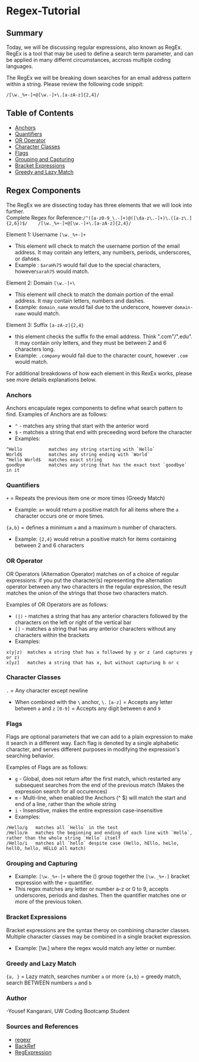 # Regex-Tutorial

## Summary

Today, we will be discussing regular expressions, also known as RegEx. RegEx is a tool that may be used to define a search term parameter, and can be applied in many differnt circumstances, accross multiple coding languages. 

The RegEx we will be breaking down searches for an email address pattern within a string. Please review the following code snippit: 
```
/[\w._%+-]+@[\w.-]+\.[a-zA-z]{2,4}/
```

## Table of Contents

- [Anchors](#anchors)
- [Quantifiers](#quantifiers)
- [OR Operator](#or-operator)
- [Character Classes](#character-classes)
- [Flags](#flags)
- [Grouping and Capturing](#grouping-and-capturing)
- [Bracket Expressions](#bracket-expressions)
- [Greedy and Lazy Match](#greedy-and-lazy-match)

## Regex Components
The RegEx we are dissecting today has three elements that we will look into further.  
Complete Regex for Reference:```/^([a-z0-9_\.-]+)@([\da-z\.-]+)\.([a-z\.]{2,6})$/    /[\w._%+-]+@[\w.-]+\.[a-zA-z]{2,4}/```

Element 1: Username
```[\w._%+-]+```
* This element will check to match the username portion of the email address. It may contain any letters, any numbers, periods, underscores, or dahses.
* Example : ```$araH%75``` would fail due to the special characters, however```sarah75``` would match. 

Element 2: Domain
```[\w.-]+\```
* This element will check to match the domain portion of the email address. It may contain letters, numbers and dashes. 
* Example: ```domain_name``` would fail due to the underscore, however ```domain-name``` would match. 

Element 3: Suffix
```[a-zA-z]{2,4}```
* this element checks the suffix fo the email address. Think ".com"/".edu". It may contain only letters, and they must be between 2 and 6 characters long. 
* Example: ```.company``` would fail due to the character count, however ```.com``` would match. 

For additional breakdowns of how each element in this RexEx works, please see more details explanations below. 

### Anchors
Anchors encapulate regex components to define what search pattern to find. 
Examples of Anchors are as follows:

* `^` - matches any string that start with the anterior word
* `$` - matches a string that end with preceeding word before the character
* Examples:
```
^Hello          matches any string starting with `Hello`
World$          matches any string ending with `World`
^Hello World$   matches exact string
goodbye         matches any string that has the exact text `goodbye` in it
```

### Quantifiers
```+``` = Repeats the previous item one or more times (Greedy Match)
* Example: ```a+``` would return a positive match for all items where the ```a``` character occurs one or more times.  


```{a,b}``` = defines a minimum ```a``` and a maximum ```b``` number of characters. 
* Example: ```{2,4}``` would retrun a positive match for items containing between 2 and 6 characters 


### OR Operator
OR Operators (Alternation Operator) matches on of a choice of regular expressions: if you put the character(s) representing the alternation operator between any two characters in the regular expression, the result matches the union of the strings that those two characters match.

Examples of OR Operators are as follows:

* `(|)` - matches a string that has any anterior characters followed by the characters on the left or right of the vertical bar
* `[]` - matches a string that has any anterior characters without any characters within the brackets
* Examples: 
```
x(y|z)  matches a string that has x followed by y or z (and captures y or z)
x[yz]   matches a string that has x, but without capturing b or c
```

### Character Classes
 ```.``` = Any character except newline
* When combined with the ```\``` anchor, ```\.```
```[a-z]``` = Accepts any letter between ```a``` and ```z```
```[0-9]``` = Accepts any digit between ```0``` and ```9```

### Flags
Flags are optional parameters that we can add to a plain expression to make it search in a different way. Each flag is denoted by a single alphabetic character, and serves different purposes in modifying the expression's searching behavior.

Examples of Flags are as follows:
* `g` - Global, does not return after the first match, which restarted any subsequest searches from the end of the previous match (Makes the expression search for all occurences)
* `m` - Multi-line, when enabled the Anchors (^ $) will match the start and end of a line, rather than the whole string
* `i` - Insensitive, makes the entire expression case-insensitive
* Examples:
```
/Hello/g   matches all `Hello` in the test
/Hello/m   matches the beginning and ending of each line with `Hello`, rather than the whole string `Hello` itself
/Hello/i   matches all `hello` despite case (Hello, hEllo, heLlo, hellO, hello, HELLO all match)
```

### Grouping and Capturing
* Example: ```[\w._%+-]+``` where the () group together the ```[\w._%+-]``` bracket expression with the ```+``` quantifier.
* This regex matches any letter or number a-z or 0 to 9, accepts underscores, periods and dashes. Then the quantifier matches one or more of the previous token. 

### Bracket Expressions
Bracket expressions are the syntax theroy on combining character classes. Multiple character classes may be combined in a single bracket expression. 

* Example: [\w.] where the regex would match any letter or number. 

### Greedy and Lazy Match
```{a, }``` = Lazy match, searches number ```a``` or more
```{a,b}``` = greedy match, search BETWEEN numbers ```a``` and ```b```

### Author

-Yousef Kangarani, UW Coding Bootcamp Student


### Sources and References

- [regexr](https://regexr.com/)
- [BackRef](https://www.regular-expressions.info/backref.html)
- [RegExpression](https://www.regular-expressions.info/wordboundaries.html)